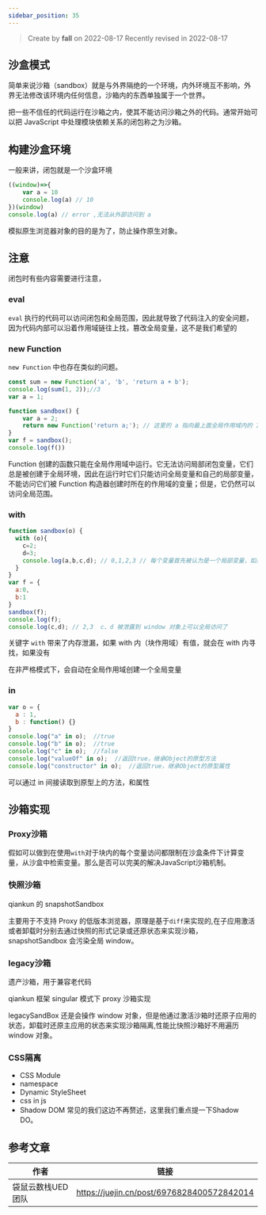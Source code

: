 ```yaml
---
sidebar_position: 35
---
```


> Create by **fall** on 2022-08-17
> Recently revised in 2022-08-17

## 沙盒模式

简单来说沙箱（sandbox）就是与外界隔绝的一个环境，内外环境互不影响，外界无法修改该环境内任何信息，沙箱内的东西单独属于一个世界。

把一些不信任的代码运行在沙箱之内，使其不能访问沙箱之外的代码。通常开始可以把 JavaScript 中处理模块依赖关系的闭包称之为沙箱。

## 构建沙盒环境

一般来讲，闭包就是一个沙盒环境

```js
((window)=>{
    var a = 10
    console.log(a) // 10
})(window)
console.log(a) // error ,无法从外部访问到 a
```

模拟原生浏览器对象的目的是为了，防止操作原生对象。

## 注意

闭包时有些内容需要进行注意，

### eval

`eval` 执行的代码可以访问闭包和全局范围，因此就导致了代码注入的安全问题，因为代码内部可以沿着作用域链往上找，篡改全局变量，这不是我们希望的

### new Function

`new Function` 中也存在类似的问题。

```javascript
const sum = new Function('a', 'b', 'return a + b');
console.log(sum(1, 2));//3
var a = 1;

function sandbox() {
    var a = 2;
    return new Function('return a;'); // 这里的 a 指向最上面全局作用域内的 1，不是作用域内的 2，违反沙盒的设计要求
}
var f = sandbox();
console.log(f())
```

 Function 创建的函数只能在全局作用域中运行。它无法访问局部闭包变量，它们总是被创建于全局环境，因此在运行时它们只能访问全局变量和自己的局部变量，不能访问它们被 Function 构造器创建时所在的作用域的变量；但是，它仍然可以访问全局范围。

### with

```js
function sandbox(o) {
  with (o){
    c=2;
    d=3;
    console.log(a,b,c,d); // 0,1,2,3 // 每个变量首先被认为是一个局部变量，如果局部变量与 obj 对象的某个属性同名，则这个局部变量会指向 obj 对象属性
  }
}
var f = {
  a:0,
  b:1
}
sandbox(f);       
console.log(f);
console.log(c,d); // 2,3  c、d 被泄露到 window 对象上可以全局访问了
```

关键字 `with` 带来了内存泄漏，如果 with 内（块作用域）有值，就会在 with 内寻找，如果没有

在非严格模式下，会自动在全局作用域创建一个全局变量

### in

```js
var o = {  
  a : 1,  
  b : function() {}
}
console.log("a" in o);  //true
console.log("b" in o);  //true
console.log("c" in o);  //false
console.log("valueOf" in o);  //返回true，继承Object的原型方法
console.log("constructor" in o);  //返回true，继承Object的原型属性
```

可以通过 in 间接读取到原型上的方法，和属性

## 沙箱实现

### Proxy沙箱

假如可以做到在使用`with`对于块内的每个变量访问都限制在沙盒条件下计算变量，从沙盒中检索变量。那么是否可以完美的解决JavaScript沙箱机制。

### 快照沙箱

qiankun 的 snapshotSandbox 

主要用于不支持 Proxy 的低版本浏览器，原理是基于`diff`来实现的,在子应用激活或者卸载时分别去通过快照的形式记录或还原状态来实现沙箱，snapshotSandbox 会污染全局 window。

### legacy沙箱

遗产沙箱，用于兼容老代码

qiankun 框架 singular 模式下 proxy 沙箱实现

legacySandBox 还是会操作 window 对象，但是他通过激活沙箱时还原子应用的状态，卸载时还原主应用的状态来实现沙箱隔离,性能比快照沙箱好不用遍历 window 对象。

### CSS隔离

- CSS Module
- namespace
- Dynamic StyleSheet
- css in js
- Shadow DOM 常见的我们这边不再赘述，这里我们重点提一下Shadow DO。

## 参考文章

| 作者              | 链接                                       |
| ----------------- | ------------------------------------------ |
| 袋鼠云数栈UED团队 | https://juejin.cn/post/6976828400572842014 |
